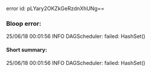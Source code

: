 error id: pLYary2OKZkGeRzdnXhUNg==
### Bloop error:

25/06/18 00:01:56 INFO DAGScheduler: failed: HashSet()
#### Short summary: 

25/06/18 00:01:56 INFO DAGScheduler: failed: HashSet()
